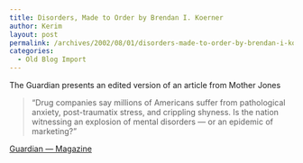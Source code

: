 ```yaml
---
title: Disorders, Made to Order by Brendan I. Koerner
author: Kerim
layout: post
permalink: /archives/2002/08/01/disorders-made-to-order-by-brendan-i-koerner/
categories:
  - Old Blog Import
---
```

The Guardian presents an edited version of an article from Mother Jones


>   &#8220;Drug companies say millions of Americans suffer from pathological anxiety, post-traumatix stress, and crippling shyness. Is the nation witnessing an explosion of mental disorders &#8212; or an epidemic of marketing?&#8221;


<a href="http://www.guardian.co.uk/medicine/story/0,11381,765478,00.html" onclick="_gaq.push(['_trackEvent', 'outbound-article', 'http://www.guardian.co.uk/medicine/story/0,11381,765478,00.html', 'Guardian &#8212; Magazine']);" >Guardian &#8212; Magazine</a>

